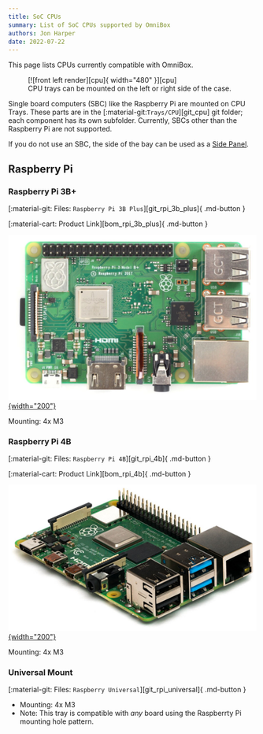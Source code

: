 ```yaml
---
title: SoC CPUs
summary: List of SoC CPUs supported by OmniBox
authors: Jon Harper
date: 2022-07-22
---
```


This page lists CPUs currently compatible with OmniBox.

<figure markdown>
  [![front left render][cpu]{ width="480" }][cpu]
  <figcaption>CPU trays can be mounted on the left or right side of the case.</figcaption>
</figure>

Single board computers (SBC) like the Raspberry Pi are mounted on CPU Trays. These parts are in the [:material-git:`Trays/CPU`][git_cpu] git folder; each component has its own subfolder. Currently, SBCs other than the Raspberry Pi are not supported.

If you do not use an SBC, the side of the bay can be used as a [Side Panel][panel_mounts].

<!-- Template
[![product picture][img_btt_skr_3]{width="200"}][img_]

[:material-git: Files: ][git_]

[:material-cart: Product Link][bom_]
 -->

## Raspberry Pi

### Raspberry Pi 3B+

[:material-git: Files: `Raspberry Pi 3B Plus`][git_rpi_3b_plus]{ .md-button }

[:material-cart: Product Link][bom_rpi_3b_plus]{ .md-button }

[![product picture][img_rpi_3b]{width="200"}][img_rpi_3b]

Mounting: 4x M3

### Raspberry Pi 4B

[:material-git: Files: `Raspberry Pi 4B`][git_rpi_4b]{ .md-button }

[:material-cart: Product Link][bom_rpi_4b]{ .md-button }

[![product picture][img_rpi_4b]{width="200"}][img_rpi_4b]

Mounting: 4x M3

### Universal Mount

[:material-git: Files: `Raspberry Universal`][git_rpi_universal]{ .md-button }

- Mounting: 4x M3
- Note: This tray is compatible with *any* board using the Raspberrty Pi mounting hole pattern.

[cpu]: ../img/components/cpu.png
[img_rpi_3b]: ../img/parts/rpi_3b_plus.jpg
[img_rpi_4b]: ../img/parts/rpi_4b.jpg
[panel_mounts]: panel_mounts.md
